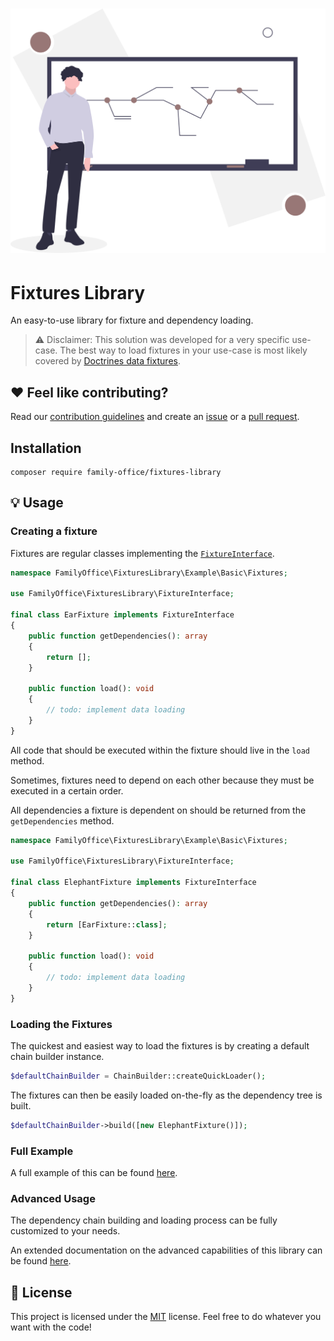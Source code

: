 <h1 align="center">
    <img src=".github/project-logo.svg" width="512px">
</h1>

# Fixtures Library

An easy-to-use library for fixture and dependency loading.

> ⚠️ Disclaimer: This solution was developed for a very specific use-case. The best way to load fixtures in your use-case is most likely covered by [Doctrines data fixtures](https://github.com/doctrine/data-fixtures).

## ❤️ Feel like contributing?

Read our [contribution guidelines](CONTRIBUTING.md) and create an [issue](https://github.com/FamilyOfficeOrg/fixtures-library/issues/new) or a [pull request](https://github.com/FamilyOfficeOrg/fixtures-library/compare).

## Installation

```shell
composer require family-office/fixtures-library
```

## 💡 Usage

### Creating a fixture

Fixtures are regular classes implementing the [`FixtureInterface`](src/FixtureInterface.php).

```php
namespace FamilyOffice\FixturesLibrary\Example\Basic\Fixtures;

use FamilyOffice\FixturesLibrary\FixtureInterface;

final class EarFixture implements FixtureInterface
{
    public function getDependencies(): array
    {
        return [];
    }

    public function load(): void
    {
        // todo: implement data loading
    }
}
```

All code that should be executed within the fixture should live in the `load` method.

Sometimes, fixtures need to depend on each other because they must be executed in a certain order.

All dependencies a fixture is dependent on should be returned from the `getDependencies` method.

```php
namespace FamilyOffice\FixturesLibrary\Example\Basic\Fixtures;

use FamilyOffice\FixturesLibrary\FixtureInterface;

final class ElephantFixture implements FixtureInterface
{
    public function getDependencies(): array
    {
        return [EarFixture::class];
    }

    public function load(): void
    {
        // todo: implement data loading
    }
}
```

### Loading the Fixtures

The quickest and easiest way to load the fixtures is by creating a default chain builder instance.

```php
$defaultChainBuilder = ChainBuilder::createQuickLoader();
```

The fixtures can then be easily loaded on-the-fly as the dependency tree is built.

```php
$defaultChainBuilder->build([new ElephantFixture()]);
```

### Full Example

A full example of this can be found [here](./example/Basic).

### Advanced Usage

The dependency chain building and loading process can be fully customized to your needs.

An extended documentation on the advanced capabilities of this library can be found [here](ADVANCED.md).

## 📝 License

This project is licensed under the [MIT](LICENSE) license.
Feel free to do whatever you want with the code!
